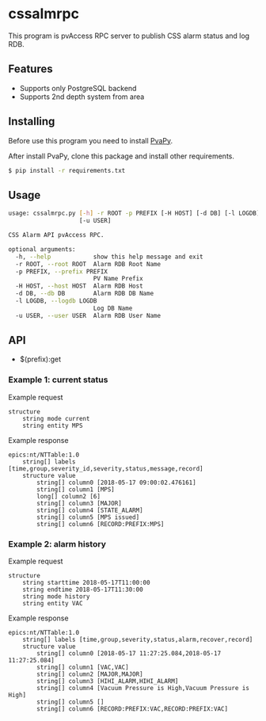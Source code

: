 # cssalmrpc

This program is pvAccess RPC server to publish CSS alarm status and log RDB.

## Features
- Supports only PostgreSQL backend
- Supports 2nd depth system from area

## Installing

Before use this program you need to install [PvaPy](https://github.com/epics-base/pvaPy).

After install PvaPy, clone this package and install other requirements.

```bash
$ pip install -r requirements.txt
```

## Usage

```bash
usage: cssalmrpc.py [-h] -r ROOT -p PREFIX [-H HOST] [-d DB] [-l LOGDB]
                    [-u USER]

CSS Alarm API pvAccess RPC.

optional arguments:
  -h, --help            show this help message and exit
  -r ROOT, --root ROOT  Alarm RDB Root Name
  -p PREFIX, --prefix PREFIX
                        PV Name Prefix
  -H HOST, --host HOST  Alarm RDB Host
  -d DB, --db DB        Alarm RDB DB Name
  -l LOGDB, --logdb LOGDB
                        Log DB Name
  -u USER, --user USER  Alarm RDB User Name
```

## API

- $(prefix):get

### Example 1: current status

Example request
```
structure 
    string mode current
    string entity MPS
```


Example response
```
epics:nt/NTTable:1.0
    string[] labels [time,group,severity_id,severity,status,message,record]
    structure value
        string[] column0 [2018-05-17 09:00:02.476161]
        string[] column1 [MPS]
        long[] column2 [6]
        string[] column3 [MAJOR]
        string[] column4 [STATE_ALARM]
        string[] column5 [MPS issued]
        string[] column6 [RECORD:PREFIX:MPS]
```

### Example 2: alarm history

Example request
```
structure 
    string starttime 2018-05-17T11:00:00
    string endtime 2018-05-17T11:30:00
    string mode history
    string entity VAC
```


Example response
```
epics:nt/NTTable:1.0
    string[] labels [time,group,severity,status,alarm,recover,record]
    structure value
        string[] column0 [2018-05-17 11:27:25.084,2018-05-17 11:27:25.084]
        string[] column1 [VAC,VAC]
        string[] column2 [MAJOR,MAJOR]
        string[] column3 [HIHI_ALARM,HIHI_ALARM]
        string[] column4 [Vacuum Pressure is High,Vacuum Pressure is High]
        string[] column5 []
        string[] column6 [RECORD:PREFIX:VAC,RECORD:PREFIX:VAC]

```
